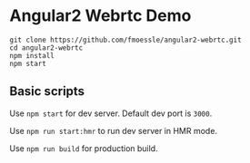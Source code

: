 # Angular2 Webrtc Demo

```
git clone https://github.com/fmoessle/angular2-webrtc.git
cd angular2-webrtc
npm install
npm start
```

## Basic scripts

Use `npm start` for dev server. Default dev port is `3000`.

Use `npm run start:hmr` to run dev server in HMR mode.

Use `npm run build` for production build.

